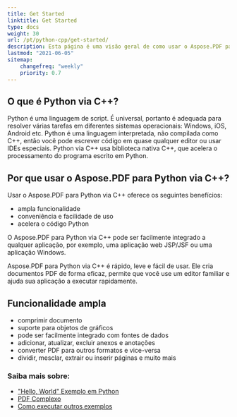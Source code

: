 ```yaml
---
title: Get Started 
linktitle: Get Started
type: docs
weight: 30
url: /pt/python-cpp/get-started/
description: Esta página é uma visão geral de como usar o Aspose.PDF para Python via C++ para criar e editar um documento PDF
lastmod: "2021-06-05"   
sitemap: 
    changefreq: "weekly"
    priority: 0.7
---
```


## O que é Python via C++?

Python é uma linguagem de script. É universal, portanto é adequada para resolver várias tarefas em diferentes sistemas operacionais: Windows, iOS, Android etc.
Python é uma linguagem interpretada, não compilada como C++, então você pode escrever código em quase qualquer editor ou usar IDEs especiais.
Python via C++ usa biblioteca nativa C++, que acelera o processamento do programa escrito em Python.

## Por que usar o Aspose.PDF para Python via C++?

Usar o Aspose.PDF para Python via C++ oferece os seguintes benefícios:

- ampla funcionalidade
- conveniência e facilidade de uso
- acelera o código Python

O Aspose.PDF para Python via C++ pode ser facilmente integrado a qualquer aplicação, por exemplo, uma aplicação web JSP/JSF ou uma aplicação Windows.

Aspose.PDF para Python via C++ é rápido, leve e fácil de usar. Ele cria documentos PDF de forma eficaz, permite que você use um editor familiar e ajuda sua aplicação a executar rapidamente.

## Funcionalidade ampla

- comprimir documento
- suporte para objetos de gráficos
- pode ser facilmente integrado com fontes de dados
- adicionar, atualizar, excluir anexos e anotações
- converter PDF para outros formatos e vice-versa
- dividir, mesclar, extrair ou inserir páginas e muito mais

### Saiba mais sobre:

- ["Hello, World" Exemplo em Python](/pdf/pt/python-cpp/hello-world-example/)
- [PDF Complexo](/pdf/pt/python-cpp/complex-pdf-example/)
- [Como executar outros exemplos](/pdf/pt/python-cpp/how-to-run-other-examples/)